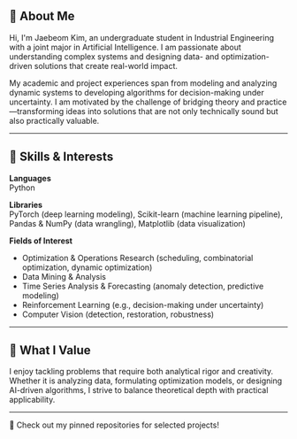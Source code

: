 ## 👋 About Me
Hi, I'm Jaebeom Kim, an undergraduate student in Industrial Engineering with a joint major in Artificial Intelligence.
I am passionate about understanding complex systems and designing data- and optimization-driven solutions that create real-world impact.

My academic and project experiences span from modeling and analyzing dynamic systems to developing algorithms for decision-making under uncertainty. I am motivated by the challenge of bridging theory and practice—transforming ideas into solutions that are not only technically sound but also practically valuable.

---

## 🔧 Skills & Interests

**Languages**  
Python

**Libraries**  
PyTorch (deep learning modeling), Scikit-learn (machine learning pipeline), Pandas & NumPy (data wrangling), Matplotlib (data visualization)

**Fields of Interest**
- Optimization & Operations Research (scheduling, combinatorial optimization, dynamic optimization)
- Data Mining & Analysis
- Time Series Analysis & Forecasting (anomaly detection, predictive modeling)
- Reinforcement Learning (e.g., decision-making under uncertainty)
- Computer Vision (detection, restoration, robustness)

---

## 🌱 What I Value
I enjoy tackling problems that require both analytical rigor and creativity.
Whether it is analyzing data, formulating optimization models, or designing AI-driven algorithms, I strive to balance theoretical depth with practical applicability.


---

📌 Check out my pinned repositories for selected projects!

<!--
**zboomz/zboomz** is a ✨ _special_ ✨ repository because its `README.md` (this file) appears on your GitHub profile.

Here are some ideas to get you started:

- 🔭 I’m currently working on ...
- 🌱 I’m currently learning ...
- 👯 I’m looking to collaborate on ...
- 🤔 I’m looking for help with ...
- 💬 Ask me about ...
- 📫 How to reach me: ...
- 😄 Pronouns: ...
- ⚡ Fun fact: ...
-->
